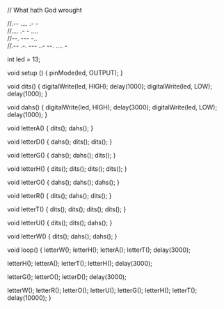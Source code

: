 // What hath God wrought 

//.-- .... .- -      
//.... .- - ....     
//--. --- -..      
//.-- .-. --- ..- --. .... -

int led = 13;

void setup () {
  pinMode(led, OUTPUT);
}
  
void dits() {
  digitalWrite(led, HIGH);
  delay(1000);
  digitalWrite(led, LOW);
  delay(1000);
}

void dahs() {
  digitalWrite(led, HIGH);
  delay(3000);
  digitalWrite(led, LOW);
  delay(1000); 
}

void letterA() {
   dits(); dahs(); 
}

void letterD() {
  dahs(); dits(); dits();
}

void letterG() {
  dahs(); dahs(); dits(); 
}

void letterH() {
  dits(); dits(); dits(); dits();
}

void letterO() {
  dahs(); dahs(); dahs();
}

void letterR() {
  dits(); dahs(); dits(); 
}

void letterT() {
  dits(); dits(); dits(); dits();
}

void letterU() {
  dits(); dits(); dahs();
}

void letterW() {
  dits(); dahs(); dahs();
}

void loop() {
  letterW(); letterH(); letterA(); letterT(); 
  delay(3000);
  
  letterH(); letterA(); letterT(); letterH(); 
  delay(3000);
  
  letterG(); letterO(); letterD(); 
  delay(3000);
  
  letterW(); letterR(); letterO(); letterU(); letterG(); letterH(); letterT();   
  delay(10000);
}
